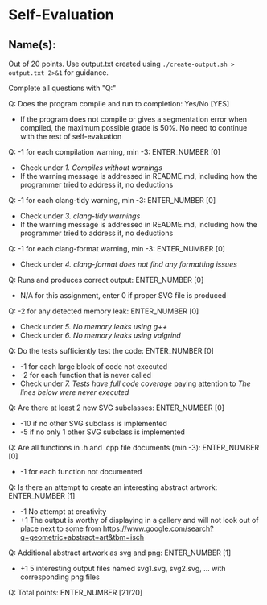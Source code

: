# Self-Evaluation

## Name(s): 

Out of 20 points. Use output.txt created using 
`./create-output.sh > output.txt 2>&1` for guidance.

Complete all questions with "Q:"

Q: Does the program compile and run to completion: Yes/No [YES]

- If the program does not compile or gives a segmentation error when compiled, 
the maximum possible grade is 50%. No need to continue with the rest of self-evaluation

Q: -1 for each compilation warning, min -3: ENTER_NUMBER [0]

- Check under *1. Compiles without warnings*
- If the warning message is addressed in README.md, including how the programmer tried to address it, no deductions

Q: -1 for each clang-tidy warning, min -3: ENTER_NUMBER [0]

- Check under *3. clang-tidy warnings*
- If the warning message is addressed in README.md, including how the programmer tried to address it, no deductions

Q: -1 for each clang-format warning, min -3: ENTER_NUMBER [0]

- Check under *4. clang-format does not find any formatting issues*

Q: Runs and produces correct output: ENTER_NUMBER [0]

- N/A for this assignment, enter 0 if proper SVG file is produced

Q: -2 for any detected memory leak: ENTER_NUMBER [0]

- Check under *5. No memory leaks using g++*
- Check under *6. No memory leaks using valgrind*

Q: Do the tests sufficiently test the code: ENTER_NUMBER [0]

- -1 for each large block of code not executed
- -2 for each function that is never called
- Check under *7. Tests have full code coverage* paying attention to *The lines below were never executed*

Q: Are there at least 2 new SVG subclasses: ENTER_NUMBER [0]

- -10 if no other SVG subclass is implemented
- -5 if no only 1 other SVG subclass is implemented

Q: Are all functions in .h and .cpp file documents (min -3): ENTER_NUMBER [0]

- -1 for each function not documented

Q: Is there an attempt to create an interesting abstract artwork: ENTER_NUMBER [1]

- -1 No attempt at creativity
- +1 The output is worthy of displaying in a gallery and will not look out of place next to some from https://www.google.com/search?q=geometric+abstract+art&tbm=isch

Q: Additional abstract artwork as svg and png: ENTER_NUMBER [1]

- +1 5 interesting output files named svg1.svg, svg2.svg, ... with corresponding png files

Q: Total points: ENTER_NUMBER [21/20]